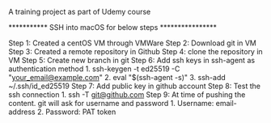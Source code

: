 A training project as part of Udemy course


*********** SSH into macOS for below steps ****************

Step 1: Created a centOS VM through VMWare
Step 2: Download git in VM
Step 3: Created a remote repository in Github
Step 4: clone the repository in VM
Step 5: Create new branch in git
Step 6: Add ssh keys in ssh-agent as authentication method 
	1. ssh-keygen -t ed25519 -C "your_email@example.com"
	2. eval "$(ssh-agent -s)"
	3. ssh-add ~/.ssh/id_ed25519
Step 7: Add public key in github account
Step 8: Test the ssh connection
	1. ssh -T git@github.com
Step 9: At time of pushing the content. git will ask for username and password
	1. Username: email-address
	2. Password: PAT token
